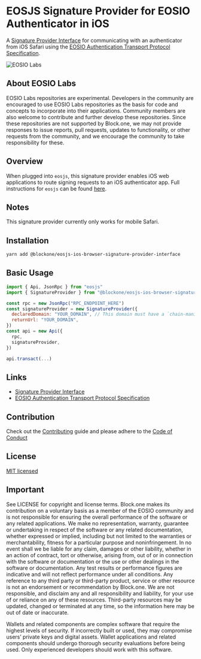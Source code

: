 # EOSJS Signature Provider for EOSIO Authenticator in iOS
A [Signature Provider Interface](https://github.com/EOSIO/eosjs-signature-provider-interface) for communicating with an authenticator from iOS Safari using the [EOSIO Authentication Transport Protocol Specification](https://github.com/EOSIO/eosio-authentication-transport-protocol-spec).

![EOSIO Labs](https://img.shields.io/badge/EOSIO-Labs-5cb3ff.svg)

## About EOSIO Labs

EOSIO Labs repositories are experimental.  Developers in the community are encouraged to use EOSIO Labs repositories as the basis for code and concepts to incorporate into their applications. Community members are also welcome to contribute and further develop these repositories. Since these repositories are not supported by Block.one, we may not provide responses to issue reports, pull requests, updates to functionality, or other requests from the community, and we encourage the community to take responsibility for these.

## Overview
When plugged into `eosjs`, this signature provider enables iOS web applications to route signing requests to an iOS authenticator app. Full instructions for `eosjs` can be found [here](https://github.com/EOSIO/eosjs).

## Notes
This signature provider currently only works for mobile Safari.

## Installation
```bash
yarn add @blockone/eosjs-ios-browser-signature-provider-interface
```

## Basic Usage
```javascript
import { Api, JsonRpc } from "eosjs"
import { SignatureProvider } from "@blockone/eosjs-ios-browser-signature-provider-interface"

const rpc = new JsonRpc("RPC_ENDPOINT_HERE")
const signatureProvider = new SignatureProvider({
  declaredDomain: "YOUR_DOMAIN", // This domain must have a `chain-manifests.json` file at the root
  returnUrl: "YOUR_DOMAIN",
})
const api = new Api({
  rpc,
  signatureProvider,
})

api.transact(...)

```

## Links
- [Signature Provider Interface](https://github.com/EOSIO/eosjs-signature-provider-interface)
- [EOSIO Authentication Transport Protocol Specification](https://github.com/EOSIO/eosio-authentication-transport-protocol-spec)

## Contribution
Check out the [Contributing](https://github.com/EOSIO/eosjs-ios-browser-signature-provider-interface/blob/develop/CONTRIBUTING.md) guide and please adhere to the [Code of Conduct](https://github.com/EOSIO/eosjs-ios-browser-signature-provider-interface/blob/develop/CONTRIBUTING.md#conduct)

## License
[MIT licensed](https://github.com/EOSIO/eosjs-ios-browser-signature-provider-interface/blob/develop/LICENSE)

## Important

See LICENSE for copyright and license terms.  Block.one makes its contribution on a voluntary basis as a member of the EOSIO community and is not responsible for ensuring the overall performance of the software or any related applications.  We make no representation, warranty, guarantee or undertaking in respect of the software or any related documentation, whether expressed or implied, including but not limited to the warranties or merchantability, fitness for a particular purpose and noninfringement. In no event shall we be liable for any claim, damages or other liability, whether in an action of contract, tort or otherwise, arising from, out of or in connection with the software or documentation or the use or other dealings in the software or documentation.  Any test results or performance figures are indicative and will not reflect performance under all conditions.  Any reference to any third party or third-party product, service or other resource is not an endorsement or recommendation by Block.one.  We are not responsible, and disclaim any and all responsibility and liability, for your use of or reliance on any of these resources. Third-party resources may be updated, changed or terminated at any time, so the information here may be out of date or inaccurate.

Wallets and related components are complex software that require the highest levels of security.  If incorrectly built or used, they may compromise users’ private keys and digital assets. Wallet applications and related components should undergo thorough security evaluations before being used.  Only experienced developers should work with this software.
